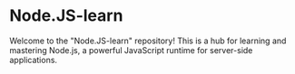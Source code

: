 # Node.JS-learn

Welcome to the "Node.JS-learn" repository! This is a hub for learning and mastering Node.js, a powerful JavaScript runtime for server-side applications.